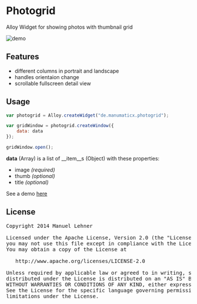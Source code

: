 # Photogrid

Alloy Widget for showing photos with thumbnail grid

![demo](https://raw2.github.com/manumaticx/photogridDemo/master/screenshots/android_02_framed.png)

## Features
* different columns in portrait and landscape
* handles orientaion change
* scrollable fullscreen detail view

## Usage

```javascript
var photogrid = Alloy.createWidget("de.manumaticx.photogrid");

var gridWindow = photogrid.createWindow({
    data: data
});

gridWindow.open();
```
__data__ (Array) is a list of __item__s (Object) with these properties:
- image _(required)_
- thumb _(optional)_
- title _(optional)_
 
See a demo [here](https://github.com/manumaticx/photogridDemo/)

## License

<pre>
Copyright 2014 Manuel Lehner

Licensed under the Apache License, Version 2.0 (the "License");
you may not use this file except in compliance with the License.
You may obtain a copy of the License at

   http://www.apache.org/licenses/LICENSE-2.0

Unless required by applicable law or agreed to in writing, software
distributed under the License is distributed on an "AS IS" BASIS,
WITHOUT WARRANTIES OR CONDITIONS OF ANY KIND, either express or implied.
See the License for the specific language governing permissions and
limitations under the License.
</pre>
